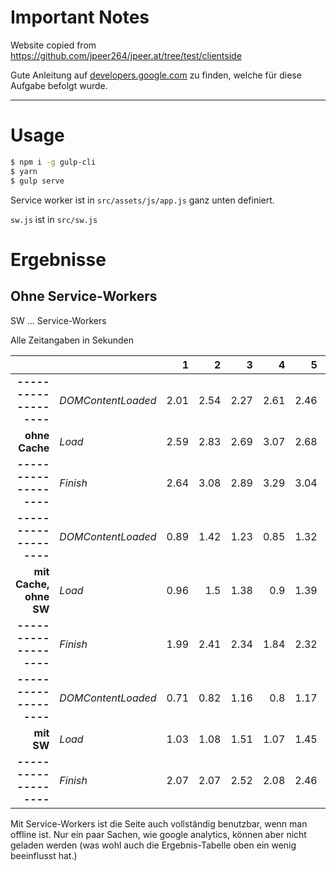 # Important Notes

Website copied from https://github.com/jpeer264/jpeer.at/tree/test/clientside

Gute Anleitung auf [developers.google.com](https://developers.google.com/web/fundamentals/getting-started/primers/service-workers) zu finden, welche für diese Aufgabe befolgt wurde.

---

# Usage
```sh
$ npm i -g gulp-cli
$ yarn
$ gulp serve
```

Service worker ist in `src/assets/js/app.js` ganz unten definiert.

`sw.js` ist in `src/sw.js`

# Ergebnisse

## Ohne Service-Workers

SW ... Service-Workers

Alle Zeitangaben in Sekunden

|                         |                    | 1  | 2  | 3  | 4  | 5  | avg   |
|------------------------:|--------------------|---:|---:|---:|---:|---:|------:|
| **-------------------** | *DOMContentLoaded* |2.01|2.54|2.27|2.61|2.46| `2.38` |
| **ohne Cache**          | *Load*             |2.59|2.83|2.69|3.07|2.68| **2.78** |
| **-------------------** | *Finish*           |2.64|3.08|2.89|3.29|3.04| **2.99** |
| **-------------------** | *DOMContentLoaded* |0.89|1.42|1.23|0.85|1.32| `1.14` |
| **mit Cache, ohne SW**  | *Load*             |0.96|1.5 |1.38|0.9 |1.39| **1.23** |
| **-------------------** | *Finish*           |1.99|2.41|2.34|1.84|2.32| **2.18** |
| **-------------------** | *DOMContentLoaded* |0.71|0.82|1.16|0.8 |1.17| `0.93` |
| **mit SW**              | *Load*             |1.03|1.08|1.51|1.07|1.45| **1.23** |
| **-------------------** | *Finish*           |2.07|2.07|2.52|2.08|2.46| **2.24** |

Mit Service-Workers ist die Seite auch vollständig benutzbar, wenn man offline ist. Nur ein paar Sachen, wie google analytics, können aber nicht geladen werden (was wohl auch die Ergebnis-Tabelle oben ein wenig beeinflusst hat.)

